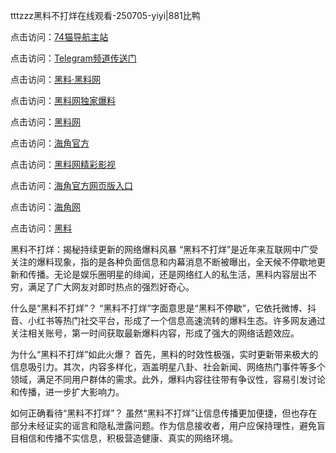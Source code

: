 tttzzz黑料不打烊在线观看-250705-yiyi|881比鸭

点击访问：<a href="https://74mao.com/">74猫导航主站</a>

点击访问：<a href="https://74mao.com/">Telegram频道传送门</a>

点击访问：<a href="https://heiliaolvzlu3.pages.dev">黑料·黑料网</a>

点击访问：<a href="https://heiliaoyvnrda.pages.dev">黑料网独家爆料</a>

点击访问：<a href="https://qfwfg.pages.dev/">黑料网</a>

点击访问：<a href="https://gdas.pages.dev/">海角官方</a>

点击访问：<a href="https://jha.pages.dev/">黑料网精彩影视</a>

点击访问：<a href="https://sdbsd.pages.dev/">海角官方网页版入口</a>

点击访问：<a href="https://ert-6he.pages.dev/">海角网</a>

点击访问：<a href="https://gbs-3wd.pages.dev/">黑料</a>

黑料不打烊：揭秘持续更新的网络爆料风暴
“黑料不打烊”是近年来互联网中广受关注的爆料现象，指的是各种负面信息和内幕消息不断被曝出，全天候不停歇地更新和传播。无论是娱乐圈明星的绯闻，还是网络红人的私生活，黑料内容层出不穷，满足了广大网友对即时热点的强烈好奇心。

什么是“黑料不打烊”？
“黑料不打烊”字面意思是“黑料不停歇”，它依托微博、抖音、小红书等热门社交平台，形成了一个信息高速流转的爆料生态。许多网友通过关注相关账号，第一时间获取最新爆料内容，形成了强大的网络话题效应。

为什么“黑料不打烊”如此火爆？
首先，黑料的时效性极强，实时更新带来极大的信息吸引力。其次，内容多样化，涵盖明星八卦、社会新闻、网络热门事件等多个领域，满足不同用户群体的需求。此外，爆料内容往往带有争议性，容易引发讨论和传播，进一步扩大影响力。

如何正确看待“黑料不打烊”？
虽然“黑料不打烊”让信息传播更加便捷，但也存在部分未经证实的谣言和隐私泄露问题。作为信息接收者，用户应保持理性，避免盲目相信和传播不实信息，积极营造健康、真实的网络环境。
